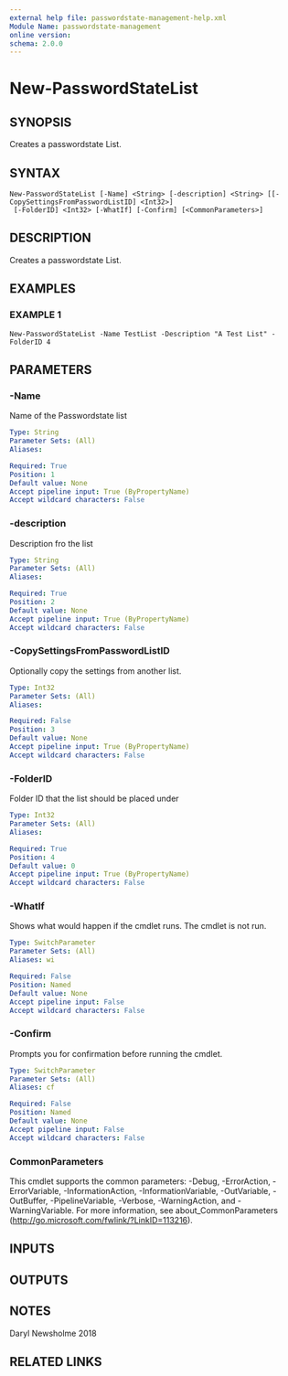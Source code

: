 ```yaml
---
external help file: passwordstate-management-help.xml
Module Name: passwordstate-management
online version:
schema: 2.0.0
---
```


# New-PasswordStateList

## SYNOPSIS
Creates a passwordstate List.

## SYNTAX

```
New-PasswordStateList [-Name] <String> [-description] <String> [[-CopySettingsFromPasswordListID] <Int32>]
 [-FolderID] <Int32> [-WhatIf] [-Confirm] [<CommonParameters>]
```

## DESCRIPTION
Creates a passwordstate List.

## EXAMPLES

### EXAMPLE 1
```
New-PasswordStateList -Name TestList -Description "A Test List" -FolderID 4
```

## PARAMETERS

### -Name
Name of the Passwordstate list

```yaml
Type: String
Parameter Sets: (All)
Aliases:

Required: True
Position: 1
Default value: None
Accept pipeline input: True (ByPropertyName)
Accept wildcard characters: False
```

### -description
Description fro the list

```yaml
Type: String
Parameter Sets: (All)
Aliases:

Required: True
Position: 2
Default value: None
Accept pipeline input: True (ByPropertyName)
Accept wildcard characters: False
```

### -CopySettingsFromPasswordListID
Optionally copy the settings from another list.

```yaml
Type: Int32
Parameter Sets: (All)
Aliases:

Required: False
Position: 3
Default value: None
Accept pipeline input: True (ByPropertyName)
Accept wildcard characters: False
```

### -FolderID
Folder ID that the list should be placed under

```yaml
Type: Int32
Parameter Sets: (All)
Aliases:

Required: True
Position: 4
Default value: 0
Accept pipeline input: True (ByPropertyName)
Accept wildcard characters: False
```

### -WhatIf
Shows what would happen if the cmdlet runs.
The cmdlet is not run.

```yaml
Type: SwitchParameter
Parameter Sets: (All)
Aliases: wi

Required: False
Position: Named
Default value: None
Accept pipeline input: False
Accept wildcard characters: False
```

### -Confirm
Prompts you for confirmation before running the cmdlet.

```yaml
Type: SwitchParameter
Parameter Sets: (All)
Aliases: cf

Required: False
Position: Named
Default value: None
Accept pipeline input: False
Accept wildcard characters: False
```

### CommonParameters
This cmdlet supports the common parameters: -Debug, -ErrorAction, -ErrorVariable, -InformationAction, -InformationVariable, -OutVariable, -OutBuffer, -PipelineVariable, -Verbose, -WarningAction, and -WarningVariable.
For more information, see about_CommonParameters (http://go.microsoft.com/fwlink/?LinkID=113216).

## INPUTS

## OUTPUTS

## NOTES
Daryl Newsholme 2018

## RELATED LINKS
